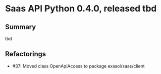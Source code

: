 # Saas API Python 0.4.0, released tbd

## Summary

tbd

## Refactorings

* #37: Moved class OpenApiAccess to package exasol/saas/client
